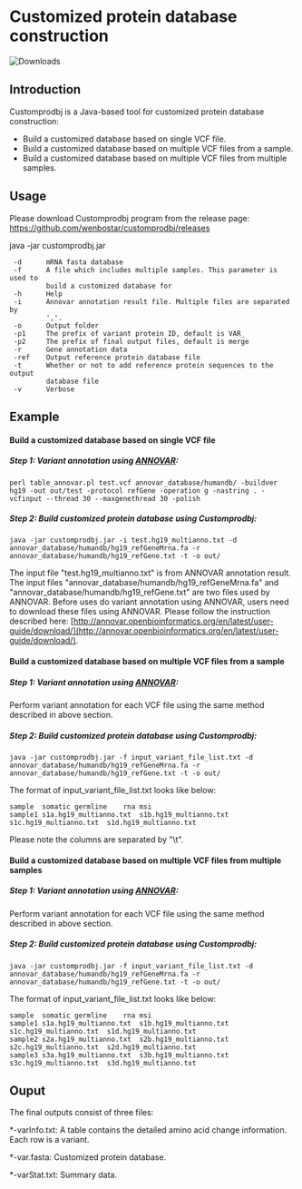 # Customized protein database construction

![Downloads](https://img.shields.io/github/downloads/wenbostar/customprodbj/total.svg)

## Introduction

Customprodbj is a Java-based tool for customized protein database construction:

  - Build a customized database based on single VCF file.
  - Build a customized database based on multiple VCF files from a sample.
  - Build a customized database based on multiple VCF files from multiple samples.

## Usage

Please download Customprodbj program from the release page: https://github.com/wenbostar/customprodbj/releases

java -jar customprodbj.jar 
```
 -d      mRNA fasta database
 -f      A file which includes multiple samples. This parameter is used to
         build a customized database for
 -h      Help
 -i      Annovar annotation result file. Multiple files are separated by
         ','.
 -o      Output folder
 -p1     The prefix of variant protein ID, default is VAR_
 -p2     The prefix of final output files, default is merge
 -r      Gene annotation data
 -ref    Output reference protein database file
 -t      Whether or not to add reference protein sequences to the output
         database file
 -v      Verbose
```


## Example

#### Build a customized database based on single VCF file

##### Step 1: Variant annotation using [ANNOVAR](http://annovar.openbioinformatics.org/en/latest/):

```
perl table_annovar.pl test.vcf annovar_database/humandb/ -buildver hg19 -out out/test -protocol refGene -operation g -nastring . -vcfinput --thread 30 --maxgenethread 30 -polish

```

##### Step 2: Build customized protein database using Customprodbj:

```
java -jar customprodbj.jar -i test.hg19_multianno.txt -d annovar_database/humandb/hg19_refGeneMrna.fa -r annovar_database/humandb/hg19_refGene.txt -t -o out/
```

The input file "test.hg19_multianno.txt" is from ANNOVAR annotation result. The input files "annovar_database/humandb/hg19_refGeneMrna.fa" and "annovar_database/humandb/hg19_refGene.txt" are two files used by ANNOVAR. Before uses do variant annotation using ANNOVAR, users need to download these files using ANNOVAR. Please follow the instruction described here: [http://annovar.openbioinformatics.org/en/latest/user-guide/download/](http://annovar.openbioinformatics.org/en/latest/user-guide/download/).


#### Build a customized database based on multiple VCF files from a sample

##### Step 1: Variant annotation using [ANNOVAR](http://annovar.openbioinformatics.org/en/latest/):

Perform variant annotation for each VCF file using the same method described in above section.

##### Step 2: Build customized protein database using Customprodbj:

```
java -jar customprodbj.jar -f input_variant_file_list.txt -d annovar_database/humandb/hg19_refGeneMrna.fa -r annovar_database/humandb/hg19_refGene.txt -t -o out/
```

The format of input_variant_file_list.txt looks like below:

```
sample	somatic	germline	rna	msi
sample1	s1a.hg19_multianno.txt	s1b.hg19_multianno.txt	s1c.hg19_multianno.txt	s1d.hg19_multianno.txt
```
Please note the columns are separated by "\t".


#### Build a customized database based on multiple VCF files from multiple samples

##### Step 1: Variant annotation using [ANNOVAR](http://annovar.openbioinformatics.org/en/latest/):

Perform variant annotation for each VCF file using the same method described in above section.

##### Step 2: Build customized protein database using Customprodbj:

```
java -jar customprodbj.jar -f input_variant_file_list.txt -d annovar_database/humandb/hg19_refGeneMrna.fa -r annovar_database/humandb/hg19_refGene.txt -t -o out/
```

The format of input_variant_file_list.txt looks like below:

```
sample	somatic	germline	rna	msi
sample1	s1a.hg19_multianno.txt	s1b.hg19_multianno.txt	s1c.hg19_multianno.txt	s1d.hg19_multianno.txt
sample2	s2a.hg19_multianno.txt	s2b.hg19_multianno.txt	s2c.hg19_multianno.txt	s2d.hg19_multianno.txt
sample3	s3a.hg19_multianno.txt	s3b.hg19_multianno.txt	s3c.hg19_multianno.txt	s3d.hg19_multianno.txt
```


## Ouput

The final outputs consist of three files:

*-varInfo.txt: A table contains the detailed amino acid change information. Each row is a variant.

*-var.fasta: Customized protein database.

*-varStat.txt: Summary data.



